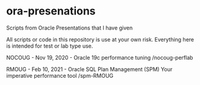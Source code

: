 # ora-presenations
Scripts from Oracle Presentations that I have given

All scripts or code in this repository is use at your own risk.
Everything here is intended for test or lab type use.


NOCOUG - Nov 19, 2020 - Oracle 19c performance tuning
/nocoug-perflab

RMOUG - Feb 10, 2021 - Oracle SQL Plan Management (SPM)
Your imperative performance tool
/spm-RMOUG
